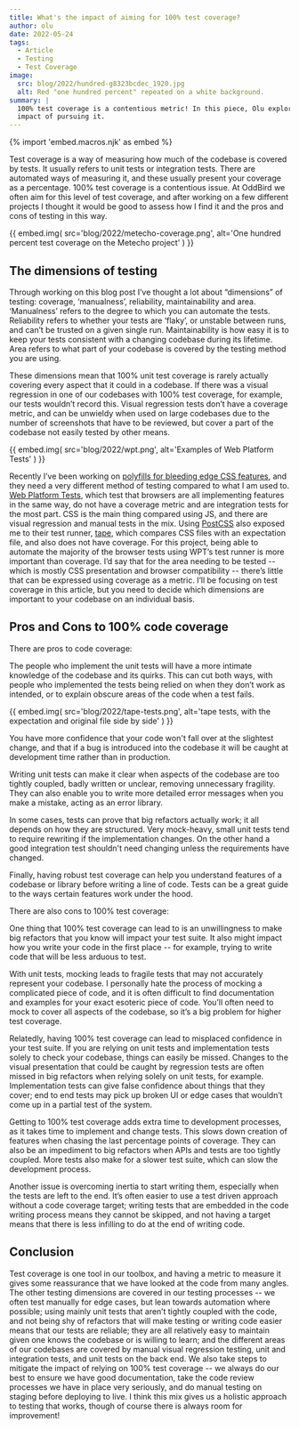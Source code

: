 ```yaml
---
title: What's the impact of aiming for 100% test coverage?
author: olu
date: 2022-05-24
tags:
  - Article
  - Testing
  - Test Coverage
image:
  src: blog/2022/hundred-g8323bcdec_1920.jpg
  alt: Red "one hundred percent" repeated on a white background.
summary: |
  100% test coverage is a contentious metric! In this piece, Olu explores the
  impact of pursuing it.
---
```


{% import 'embed.macros.njk' as embed %}

Test coverage is a way of measuring how much of the codebase is covered by
tests. It usually refers to unit tests or integration tests. There are automated
ways of measuring it, and these usually present your coverage as a percentage.
100% test coverage is a contentious issue. At OddBird we often aim for this
level of test coverage, and after working on a few different projects I thought
it would be good to assess how I find it and the pros and cons of testing in
this way.

{{ embed.img(
  src='blog/2022/metecho-coverage.png',
  alt='One hundred percent test coverage on the Metecho project'
) }}

## **The dimensions of testing**

Through working on this blog post I’ve thought a lot about “dimensions” of
testing: coverage, ‘manualness’, reliability, maintainability and area.
‘Manualness’ refers to the degree to which you can automate the tests.
Reliability refers to whether your tests are ‘flaky’, or unstable between runs,
and can’t be trusted on a given single run. Maintainability is how easy it is to
keep your tests consistent with a changing codebase during its lifetime. Area
refers to what part of your codebase is covered by the testing method you are
using.

These dimensions mean that 100% unit test coverage is rarely actually covering
every aspect that it could in a codebase. If there was a visual regression in
one of our codebases with 100% test coverage, for example, our tests wouldn’t
record this. Visual regression tests don’t have a coverage metric, and can be
unwieldy when used on large codebases due to the number of screenshots that have
to be reviewed, but cover a part of the codebase not easily tested by other
means.

{{ embed.img(
  src='blog/2022/wpt.png',
  alt='Examples of Web Platform Tests'
) }}

Recently I’ve been working on [polyfills for bleeding edge CSS
features](https://github.com/csstools/postcss-plugins/tree/main/plugins/postcss-cascade-layers),
and they need a very different method of testing compared to what I am used to.
[Web Platform Tests], which test that browsers are all implementing features in
the same way, do not have a coverage metric and are integration tests for the
most part. CSS is the main thing compared using JS, and there are visual
regression and manual tests in the mix. Using [PostCSS](https://postcss.org/)
also exposed me to their test runner,
[tape](https://github.com/csstools/postcss-tape), which compares CSS files with
an expectation file, and also does not have coverage. For this project, being
able to automate the majority of the browser tests using WPT’s test runner is
more important than coverage. I’d say that for the area needing to be tested --
which is mostly CSS presentation and browser compatibility -- there’s little
that can be expressed using coverage as a metric. I’ll be focusing on test
coverage in this article, but you need to decide which dimensions are important
to your codebase on an individual basis.

[Web Platform Tests]: https://web-platform-tests.org/

## **Pros and Cons to 100% code coverage**

There are pros to code coverage:

The people who implement the unit tests will have a more intimate knowledge of
the codebase and its quirks. This can cut both ways, with people who implemented
the tests being relied on when they don’t work as intended, or to explain
obscure areas of the code when a test fails.

{{ embed.img(
  src='blog/2022/tape-tests.png',
  alt='tape tests, with the expectation and original file side by side'
) }}

You have more confidence that your code won't fall over at the slightest change,
and that if a bug is introduced into the codebase it will be caught at
development time rather than in production.

Writing unit tests can make it clear when aspects of the codebase are too
tightly coupled, badly written or unclear, removing unnecessary fragility. They
can also enable you to write more detailed error messages when you make a
mistake, acting as an error library.

In some cases, tests can prove that big refactors actually work; it all depends
on how they are structured. Very mock-heavy, small unit tests tend to require
rewriting if the implementation changes. On the other hand a good integration
test shouldn't need changing unless the requirements have changed.

Finally, having robust test coverage can help you understand features of a
codebase or library before writing a line of code. Tests can be a great guide to
the ways certain features work under the hood.

There are also cons to 100% test coverage:

One thing that 100% test coverage can lead to is an unwillingness to make big
refactors that you know will impact your test suite. It also might impact how
you write your code in the first place -- for example, trying to write code that
will be less arduous to test.

With unit tests, mocking leads to fragile tests that may not accurately
represent your codebase. I personally hate the process of mocking a complicated
piece of code, and it is often difficult to find documentation and examples for
your exact esoteric piece of code. You’ll often need to mock to cover all
aspects of the codebase, so it’s a big problem for higher test coverage.

Relatedly, having 100% test coverage can lead to misplaced confidence in your
test suite. If you are relying on unit tests and implementation tests solely to
check your codebase, things can easily be missed. Changes to the visual
presentation that could be caught by regression tests are often missed in big
refactors when relying solely on unit tests, for example. Implementation tests
can give false confidence about things that they cover; end to end tests may
pick up broken UI or edge cases that wouldn’t come up in a partial test of the
system.

Getting to 100% test coverage adds extra time to development processes, as it
takes time to implement and change tests. This slows down creation of features
when chasing the last percentage points of coverage. They can also be an
impediment to big refactors when APIs and tests are too tightly coupled. More
tests also make for a slower test suite, which can slow the development process.

Another issue is overcoming inertia to start writing them, especially when the
tests are left to the end. It’s often easier to use a test driven approach
without a code coverage target; writing tests that are embedded in the code
writing process means they cannot be skipped, and not having a target means that
there is less infilling to do at the end of writing code.

## Conclusion

Test coverage is one tool in our toolbox, and having a metric to measure it
gives some reassurance that we have looked at the code from many angles. The
other testing dimensions are covered in our testing processes -- we often test
manually for edge cases, but lean towards automation where possible; using
mainly unit tests that aren’t tightly coupled with the code, and not being shy
of refactors that will make testing or writing code easier means that our tests
are reliable; they are all relatively easy to maintain given one knows the
codebase or is willing to learn; and the different areas of our codebases are
covered by manual visual regression testing, unit and integration tests, and
unit tests on the back end. We also take steps to mitigate the impact of relying
on 100% test coverage -- we always do our best to ensure we have good
documentation, take the code review processes we have in place very seriously,
and do manual testing on staging before deploying to live. I think this mix
gives us a holistic approach to testing that works, though of course there is
always room for improvement!
